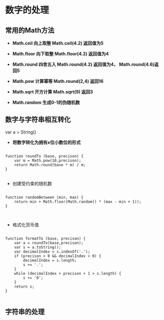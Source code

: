 
# 数字的处理

## 常用的Math方法

- **Math.ceil  向上取整  Math.ceil(4.2) 返回值为5**

- **Math.floor 向下取整  Math.floor(4.2) 返回值为4**

- **Math.round 四舍五入 Math.round(4.2) 返回值为4，  Math.round(4.6)返回5**

- **Math.pow 计算幂等 Math.round(2,4) 返回16**

- **Math.sqrt 开方计算 Math.sqrt(9) 返回3**

- **Math.random 生成0-1的伪随机数**

## 数字与字符串相互转化

var a = 
String() 

- **将数字转化为拥有x位小数位的形式**

```

function roundTo (base, precison) {
    var m = Math.pow(10,precison);
    return Math.round(base * m) / m;
}
    
```

    
- 创建受约束的随机数

```

function randomBetween (min, max) {
    return min + Math.floor(Math.random() * (max - min + 1));
}

    
```
- 格式化货币值


```

function formatTo (base, precison) {
    var a = roundTo(base,precison);
    var s = a.toString();
    var decimalIndex = s.indexOf('.');
    if (precison > 0 && decimalIndex < 0) {
        decimalIndex = s.length;
        s += '.';
    }
    while (decimalIndex + precison + 1 > s.length) {
        s += '0';
    }
    return s;
}
    
```


## 字符串的处理